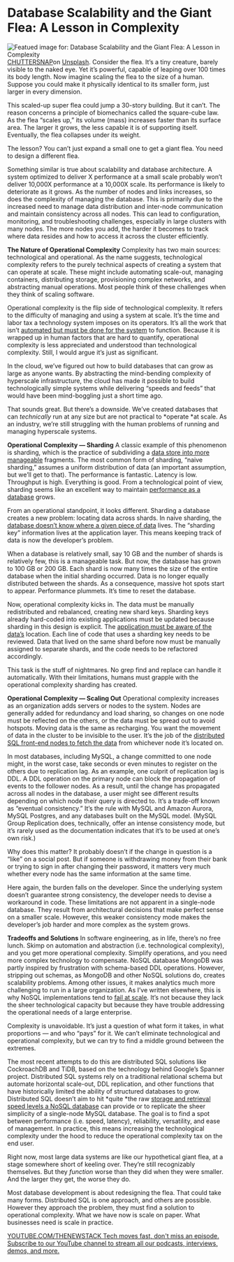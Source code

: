 # Database Scalability and the Giant Flea: A Lesson in Complexity
![Featued image for: Database Scalability and the Giant Flea: A Lesson in Complexity](https://cdn.thenewstack.io/media/2025/02/ce11c6f1-chuttersnap-w2f1vz6kuom-unsplash-1024x684.jpg)
[CHUTTERSNAP](https://unsplash.com/@chuttersnap?utm_content=creditCopyText&utm_medium=referral&utm_source=unsplash)on
[Unsplash](https://unsplash.com/photos/close-up-photo-of-intertwining-strings-W2f1VZ6KuoM?utm_content=creditCopyText&utm_medium=referral&utm_source=unsplash).
Consider the flea. It’s a tiny creature, barely visible to the naked eye. Yet it’s powerful, capable of leaping over 100 times its body length. Now imagine scaling the flea to the size of a human. Suppose you could make it physically identical to its smaller form, just larger in every dimension.

This scaled-up super flea could jump a 30-story building. But it can’t. The reason concerns a principle of biomechanics called the square-cube law. As the flea “scales up,” its volume (mass) increases faster than its surface area. The larger it grows, the less capable it is of supporting itself. Eventually, the flea collapses under its weight.

The lesson? You can’t just expand a small one to get a giant flea. You need to design a different flea.

Something similar is true about scalability and database architecture. A system optimized to deliver X performance at a small scale probably won’t deliver 10,000X performance at a 10,000X scale. Its performance is likely to deteriorate as it grows. As the number of nodes and links increases, so does the complexity of managing the database. This is primarily due to the increased need to manage data distribution and inter-node communication and maintain consistency across all nodes. This can lead to configuration, monitoring, and troubleshooting challenges, especially in large clusters with many nodes. The more nodes you add, the harder it becomes to track where data resides and how to access it across the cluster efficiently.

**The Nature of Operational Complexity**
Complexity has two main sources: technological and operational. As the name suggests, technological complexity refers to the purely technical aspects of creating a system that can operate at scale. These might include automating scale-out, managing containers, distributing storage, provisioning complex networks, and abstracting manual operations. Most people think of these challenges when they think of scaling software.

Operational complexity is the flip side of technological complexity. It refers to the difficulty of managing and using a system at scale. It’s the time and labor tax a technology system imposes on its operators. It’s all the work that isn’t [automated but must be done for the system](https://thenewstack.io/automated-systems-scalability-reliability-and-security/) to function. Because it is wrapped up in human factors that are hard to quantify, operational complexity is less appreciated and understood than technological complexity. Still, I would argue it’s just as significant.

In the cloud, we’ve figured out how to build databases that can grow as large as anyone wants. By abstracting the mind-bending complexity of hyperscale infrastructure, the cloud has made it possible to build technologically simple systems while delivering “speeds and feeds” that would have been mind-boggling just a short time ago.

That sounds great. But there’s a downside. We’ve created databases that can *technically* run at any size but are not practical to *operate *at scale. As an industry, we’re still struggling with the human problems of running and managing hyperscale systems.

**Operational Complexity — Sharding**
A classic example of this phenomenon is sharding, which is the practice of subdividing a [data store into more manageable](https://thenewstack.io/aws-brings-trusted-extension-support-to-managed-postgres/) fragments. The most common form of sharding, “naive sharding,” assumes a uniform distribution of data (an important assumption, but we’ll get to that). The performance is fantastic. Latency is low. Throughput is high. Everything is good. From a technological point of view, sharding seems like an excellent way to maintain [performance as a database](https://thenewstack.io/optimize-database-performance-by-capitalizing-on-the-cpu/) grows.

From an operational standpoint, it looks different. Sharding a database creates a new problem: locating data across shards. In naive sharding, the [database doesn’t know where a given piece of data](https://thenewstack.io/how-open-source-and-time-series-data-fit-together/) lives. The “sharding key” information lives at the application layer. This means keeping track of data is now the developer’s problem.

When a database is relatively small, say 10 GB and the number of shards is relatively few, this is a manageable task. But now, the database has grown to 100 GB or 200 GB. Each shard is now many times the size of the entire database when the initial sharding occurred. Data is no longer equally distributed between the shards. As a consequence, massive hot spots start to appear. Performance plummets. It’s time to reset the database.

Now, operational complexity kicks in. The data must be manually redistributed and rebalanced, creating new shard keys. Sharding keys already hard-coded into existing applications must be updated because sharding in this design is explicit. The [application must be aware of the data’s](https://thenewstack.io/artificial-intelligence-stopping-the-big-unknown-in-application-data-security/) location. Each line of code that uses a sharding key needs to be reviewed. Data that lived on the same shard before now must be manually assigned to separate shards, and the code needs to be refactored accordingly.

This task is the stuff of nightmares. No grep find and replace can handle it automatically. With their limitations, humans must grapple with the operational complexity sharding has created.

**Operational Complexity — Scaling Out**
Operational complexity increases as an organization adds servers or nodes to the system. Nodes are generally added for redundancy and load sharing, so changes on one node must be reflected on the others, or the data must be spread out to avoid hotspots. Moving data is the same as recharging. You want the movement of data in the cluster to be invisible to the user. It’s the job of the [distributed SQL front-end nodes to fetch the data](https://thenewstack.io/aws-debuts-a-distributed-sql-database-s3-tables-for-iceberg/) from whichever node it’s located on.

In most databases, including MySQL, a change committed to one node might, in the worst case, take seconds or even minutes to register on the others due to replication lag. As an example, one culprit of replication lag is DDL. A DDL operation on the primary node can block the propagation of events to the follower nodes. As a result, until the change has propagated across all nodes in the database, a user might see different results depending on which node their query is directed to. It’s a trade-off known as “eventual consistency.” It’s the rule with MySQL and Amazon Aurora, MySQL Postgres, and any databases built on the MySQL model. (MySQL Group Replication does, technically, offer an intense consistency mode, but it’s rarely used as the documentation indicates that it’s to be used at one’s own risk.)

Why does this matter? It probably doesn’t if the change in question is a “like” on a social post. But if someone is withdrawing money from their bank or trying to sign in after changing their password, it matters very much whether every node has the same information at the same time.

Here again, the burden falls on the developer. Since the underlying system doesn’t guarantee strong consistency, the developer needs to devise a workaround in code. These limitations are not apparent in a single-node database. They result from architectural decisions that make perfect sense on a smaller scale. However, this weaker consistency mode makes the developer’s job harder and more complex as the system grows.

**Tradeoffs and Solutions**
In software engineering, as in life, there’s no free lunch. Skimp on automation and abstraction (i.e. technological complexity), and you get more operational complexity. Simplify operations, and you need more complex technology to compensate. NoSQL database MongoDB was partly inspired by frustration with schema-based DDL operations. However, stripping out schemas, as MongoDB and other NoSQL solutions do, creates scalability problems. Among other issues, it makes analytics much more challenging to run in a large organization. As I’ve written elsewhere, this is why NoSQL implementations tend to [fail at scale](https://thenewstack.io/why-nosql-deployments-are-failing-at-scale/). It’s not because they lack the sheer technological capacity but because they have trouble addressing the operational needs of a large enterprise.

Complexity is unavoidable. It’s just a question of what form it takes, in what proportions — and who “pays” for it. We can’t eliminate technological and operational complexity, but we can try to find a middle ground between the extremes.

The most recent attempts to do this are distributed SQL solutions like CockroachDB and TiDB, based on the technology behind Google’s Spanner project. Distributed SQL systems rely on a traditional relational schema but automate horizontal scale-out, DDL replication, and other functions that have historically limited the ability of structured databases to grow. Distributed SQL doesn’t aim to hit *quite *the raw [storage and retrieval speed levels a NoSQL database](https://thenewstack.io/how-database-storage-engines-have-evolved-for-internet-scale/) can provide or to replicate the sheer simplicity of a single-node MySQL database. The goal is to find a spot between performance (i.e. speed, latency), reliability, versatility, and ease of management. In practice, this means increasing the technological complexity under the hood to reduce the operational complexity tax on the end user.

Right now, most large data systems are like our hypothetical giant flea, at a stage somewhere short of keeling over. They’re still recognizably themselves. But they *function* worse than they did when they were smaller. And the larger they get, the worse they do.

Most database development is about redesigning the flea. That could take many forms. Distributed SQL is one approach, and others are possible. However they approach the problem, they must find a solution to operational complexity. What we have now is scale on paper. What businesses need is scale in practice.

[
YOUTUBE.COM/THENEWSTACK
Tech moves fast, don't miss an episode. Subscribe to our YouTube
channel to stream all our podcasts, interviews, demos, and more.
](https://youtube.com/thenewstack?sub_confirmation=1)